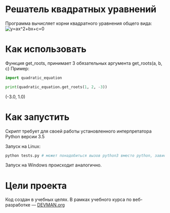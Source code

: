 # Решатель квадратных уравнений

Программа вычисляет корни квадратного уравнения общего вида: ![y=ax^2+bx+c=0](https://wikimedia.org/api/rest_v1/media/math/render/svg/24c2ce44ca552049d96088988f5d83f6763c059a)

# Как использовать

Функция get_roots, принимает 3 обязательных аргумента get_roots(a, b, c)
Пример:
```python
import quadratic_equation

print(quadratic_equation.get_roots(1, 2, -3))
```
(-3.0, 1.0)

# Как запустить

Скрипт требует для своей работы установленного интерпретатора Python версии 3.5

Запуск на Linux:

```bash
python tests.py # может понадобиться вызов python3 вместо python, зависит от настроек операционной системы
```

Запуск на Windows происходит аналогично.

# Цели проекта

Код создан в учебных целях. В рамках учебного курса по веб-разработке ― [DEVMAN.org](https://devman.org)
